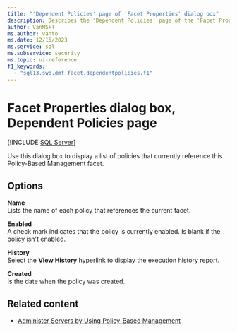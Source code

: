 ```yaml
---
title: "'Dependent Policies' page of 'Facet Properties' dialog box"
description: Describes the 'Dependent Policies' page of the 'Facet Properties' dialog box for Policy-Based Management in SQL Server Management Studio (SSMS).
author: VanMSFT
ms.author: vanto
ms.date: 12/15/2023
ms.service: sql
ms.subservice: security
ms.topic: ui-reference
f1_keywords:
  - "sql13.swb.dmf.facet.dependentpolicies.f1"
---
```

# Facet Properties dialog box, Dependent Policies page

[!INCLUDE [SQL Server](../../includes/applies-to-version/sqlserver.md)]

Use this dialog box to display a list of policies that currently reference this Policy-Based Management facet.

## Options

**Name**  
Lists the name of each policy that references the current facet.

**Enabled**  
A check mark indicates that the policy is currently enabled. Is blank if the policy isn't enabled.

**History**  
Select the **View History** hyperlink to display the execution history report.

**Created**  
Is the date when the policy was created.

## Related content

- [Administer Servers by Using Policy-Based Management](administer-servers-by-using-policy-based-management.md)
